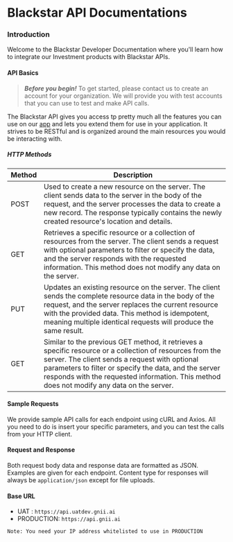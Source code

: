 # Blackstar API Documentations

### Introduction

Welcome to the Blackstar Developer Documentation where you'll learn how to integrate our Investment products with Blackstar APIs.

#### API Basics

> **_Before you begin!_**
> To get started, please contact us to create an account for your organization. We will provide you with test accounts that you can use to test and make API calls.


The Blackstar API gives you access tp pretty much all the features you can use on our [app]() and lets you extend them for use in your application. It strives to be RESTful and is organized around the main resources you would be interacting with.

##### HTTP Methods

| Method | Description                                                                                                                                                                                                                                                                                                       |
| ------ | ----------------------------------------------------------------------------------------------------------------------------------------------------------------------------------------------------------------------------------------------------------------------------------------------------------------- |
| POST   | Used to create a new resource on the server. The client sends data to the server in the body of the request, and the server processes the data to create a new record. The response typically contains the newly created resource's location and details.                                                         |
| GET    | Retrieves a specific resource or a collection of resources from the server. The client sends a request with optional parameters to filter or specify the data, and the server responds with the requested information. This method does not modify any data on the server.                                        |
| PUT    | Updates an existing resource on the server. The client sends the complete resource data in the body of the request, and the server replaces the current resource with the provided data. This method is idempotent, meaning multiple identical requests will produce the same result.                             |
| GET    | Similar to the previous GET method, it retrieves a specific resource or a collection of resources from the server. The client sends a request with optional parameters to filter or specify the data, and the server responds with the requested information. This method does not modify any data on the server. |

#### Sample Requests

We provide sample API calls for each endpoint using cURL and Axios. All you need to do is insert your specific parameters, and you can test the calls from your HTTP client.

#### Request and Response

Both request body data and response data are formatted as JSON. Examples are given for each endpoint. Content type for responses will always be `application/json` except for file uploads.

#### Base URL

- UAT : `https://api.uatdev.gnii.ai`
- PRODUCTION: `https://api.gnii.ai`

`Note: You need your IP address whitelisted to use in PRODUCTION`
